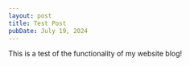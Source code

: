 ```yaml
---
layout: post
title: Test Post
pubDate: July 19, 2024
---
```


This is a test of the functionality of my website blog!